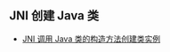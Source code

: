 ## JNI 创建 Java 类

- [JNI 调用 Java 类的构造方法创建类实例](../../../../../app/src/main/cpp/JNIConstructorClassDemo.cpp)